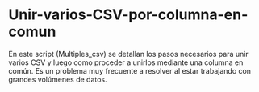 # Unir-varios-CSV-por-columna-en-comun

En este script (Multiples_csv) se detallan los pasos necesarios para unir varios CSV y luego como proceder a unirlos mediante una columna en común. Es un problema muy frecuente a resolver al estar trabajando con grandes volúmenes de datos. 
